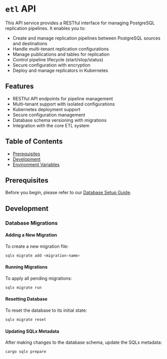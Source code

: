 # `etl` API

This API service provides a RESTful interface for managing PostgreSQL replication pipelines. It enables you to:

- Create and manage replication pipelines between PostgreSQL sources and destinations
- Handle multi-tenant replication configurations
- Manage publications and tables for replication
- Control pipeline lifecycle (start/stop/status)
- Secure configuration with encryption
- Deploy and manage replicators in Kubernetes

## Features

- RESTful API endpoints for pipeline management
- Multi-tenant support with isolated configurations
- Kubernetes deployment support
- Secure configuration management
- Database schema versioning with migrations
- Integration with the core ETL system

## Table of Contents

- [Prerequisites](#prerequisites)
- [Development](#development)
- [Environment Variables](#environment-variables)

## Prerequisites

Before you begin, please refer to our [Database Setup Guide](../docs/database-setup.md).

## Development

### Database Migrations

#### Adding a New Migration

To create a new migration file:

```bash
sqlx migrate add <migration-name>
```

#### Running Migrations

To apply all pending migrations:

```bash
sqlx migrate run
```

#### Resetting Database

To reset the database to its initial state:

```bash
sqlx migrate reset
```

#### Updating SQLx Metadata

After making changes to the database schema, update the SQLx metadata:

```bash
cargo sqlx prepare
```
